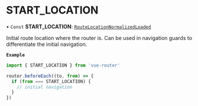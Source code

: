 # START\_LOCATION

• `Const` **START\_LOCATION**: [`RouteLocationNormalizedLoaded`](interfaces/RouteLocationNormalizedLoaded.md)

Initial route location where the router is. Can be used in navigation guards
to differentiate the initial navigation.

**`Example`**

```js
import { START_LOCATION } from 'vue-router'

router.beforeEach((to, from) => {
  if (from === START_LOCATION) {
    // initial navigation
  }
})
```